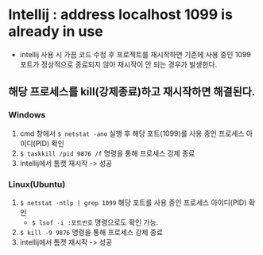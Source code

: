 # Intellij : address localhost 1099 is already in use

- intellij 사용 시 가끔 코드 수정 후 프로젝트를 재시작하면 기존에 사용 중인 1099 포트가 정상적으로 종료되지 않아 재시작이 안 되는 경우가 발생한다.

## 해당 프로세스를 kill(강제종료)하고 재시작하면 해결된다.

### Windows
1. cmd 창에서 `$ netstat -ano` 실행 후 해당 포트(1099)를 사용 중인 프로세스 아이디(PID) 확인
2. `$ taskkill /pid 9876 /f` 명령을 통해 프로세스 강제 종료
3. intellij에서 톰캣 재시작 -> 성공

### Linux(Ubuntu)
1. `$ netstat -ntlp | grep 1099` 해당 포트를 사용 중인 프로세스 아이디(PID) 확인
    - `$ lsof -i :포트번호` 명령으로도 확인 가능.
2. `$ kill -9 9876` 명령을 통해 프로세스 강제 종료
3. intellij에서 톰캣 재시작 -> 성공